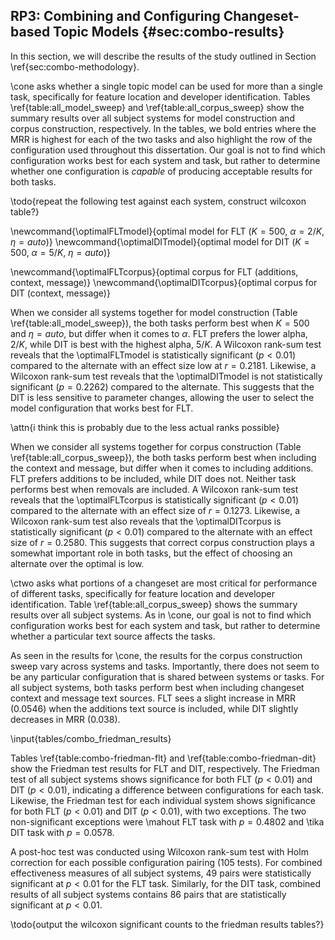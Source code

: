 ## RP3: Combining and Configuring Changeset-based Topic Models {#sec:combo-results}

In this section, we will describe the results of the study outlined in Section
\ref{sec:combo-methodology}.

\cone asks whether a single topic model can be used for more than a single
task, specifically for feature location and developer identification. Tables
\ref{table:all_model_sweep} and \ref{table:all_corpus_sweep} show the summary
results over all subject systems for model construction and corpus
construction, respectively.  In the tables, we bold entries where the MRR is
highest for each of the two tasks and also highlight the row of the
configuration used throughout this dissertation.  Our goal is not to find which
configuration works best for each system and task, but rather to determine
whether one configuration is *capable* of producing acceptable results for both
tasks.

\todo{repeat the following test against each system, construct wilcoxon table?}

\newcommand{\optimalFLTmodel}{optimal model for FLT ($K=500$, $\alpha=2/K$, $\eta=auto$)}
\newcommand{\optimalDITmodel}{optimal model for DIT ($K=500$, $\alpha=5/K$, $\eta=auto$)}

\newcommand{\optimalFLTcorpus}{optimal corpus for FLT (additions, context, message)}
\newcommand{\optimalDITcorpus}{optimal corpus for DIT (context, message)}

When we consider all systems together for model construction (Table
\ref{table:all_model_sweep}), the both tasks perform best when $K=500$ and
$\eta=auto$, but differ when it comes to $\alpha$. FLT prefers the lower alpha,
$2/K$, while DIT is best with the highest alpha, $5/K$.  A Wilcoxon rank-sum
test reveals that the \optimalFLTmodel is statistically significant ($p<0.01$)
compared to the alternate with an effect size low at $r=0.2181$.  Likewise, a
Wilcoxon rank-sum test reveals that the \optimalDITmodel is not statistically
significant ($p=0.2262$) compared to the alternate.  This suggests that the DIT
is less sensitive to parameter changes, allowing the user to select the model
configuration that works best for FLT.

\attn{i think this is probably due to the less actual ranks possible}

When we consider all systems together for corpus construction (Table
\ref{table:all_corpus_sweep}), the both tasks perform best when including the
context and message, but differ when it comes to including additions. FLT
prefers additions to be included, while DIT does not.  Neither task performs
best when removals are included.  A Wilcoxon rank-sum test reveals that the
\optimalFLTcorpus is statistically significant ($p<0.01$) compared to the
alternate with an effect size of $r=0.1273$.  Likewise, a Wilcoxon rank-sum
test also reveals that the \optimalDITcorpus is statistically significant
($p<0.01$) compared to the alternate with an effect size of $r=0.2580$.  This
suggests that correct corpus construction plays a somewhat important role in
both tasks, but the effect of choosing an alternate over the optimal is low.


\ctwo asks what portions of a changeset are most critical for performance of
different tasks, specifically for feature location and developer
identification.  Table \ref{table:all_corpus_sweep} shows the summary results
over all subject systems. As in \cone, our goal is not to find which
configuration works best for each system and task, but rather to determine
whether a particular text source affects the tasks.

As seen in the results for \cone, the results for the corpus construction sweep
vary across systems and tasks.  Importantly, there does not seem to be any
particular configuration that is shared between systems or tasks.  For all
subject systems, both tasks perform best when including changeset context and
message text sources. FLT sees a slight increase in MRR ($0.0546$) when the
additions text source is included, while DIT slightly decreases in MRR
($0.038$).

\input{tables/combo_friedman_results}

Tables \ref{table:combo-friedman-flt} and \ref{table:combo-friedman-dit} show
the Friedman test results for FLT and DIT, respectively.  The Friedman test of
all subject systems shows significance for both FLT ($p < 0.01$) and DIT ($p <
0.01$), indicating a difference between configurations for each task.
Likewise, the Friedman test for each individual system shows significance for
both FLT ($p < 0.01$) and DIT ($p < 0.01$), with two exceptions.  The two
non-significant exceptions were \mahout FLT task with $p=0.4802$ and \tika DIT
task with $p=0.0578$.

A post-hoc test was conducted using Wilcoxon rank-sum test with Holm correction
for each possible configuration pairing (105 tests).  For combined
effectiveness measures of all subject systems, 49 pairs were statistically
significant at $p<0.01$ for the FLT task.  Similarly, for the DIT task,
combined results of all subject systems contains 86 pairs that are
statistically significant at $p<0.01$.

\todo{output the wilcoxon significant counts to the friedman results tables?}


